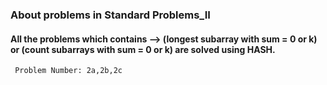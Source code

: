 ### About problems in Standard Problems_II

#### All the problems which contains --> (longest subarray with sum = 0 or k) or (count subarrays with sum = 0 or k) are solved using HASH.
     Problem Number: 2a,2b,2c
